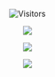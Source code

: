 
<p align="center">
  <img alt="Visitors" src="https://komarev.com/ghpvc/?username=zirus69&style=flat&labelColor=black&logo=github&label=Profile+Views&color=0d8ce0"/>
</p>

<p align="center">
  <a href= "https://lowong.space"><img src="https://img.shields.io/badge/-Contact-green">
</p>

<p align="center">
  <img src="https://discord.c99.nl/widget/theme-1/951474316560707614.png" />
</p>

<p align="center">
  <img src="https://github-readme-stats.vercel.app/api?username=Lowong1337&show_icons=true&theme=algolia&hide_title=true&count_private=true" />
</p>



  

